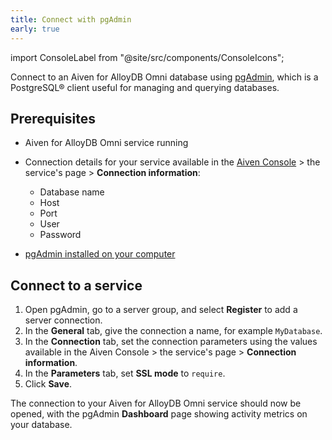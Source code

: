 ```yaml
---
title: Connect with pgAdmin
early: true
---
```


import ConsoleLabel from "@site/src/components/ConsoleIcons";

Connect to an Aiven for AlloyDB Omni database using [pgAdmin](https://www.pgadmin.org/), which is a PostgreSQL® client useful for managing and querying databases.

## Prerequisites

- Aiven for AlloyDB Omni service running
- Connection details for your service available in the
  [Aiven Console](https://console.aiven.io) > the service's <ConsoleLabel name="overview"/>
  page > **Connection information**:

  - Database name
  - Host
  - Port
  - User
  - Password

- [pgAdmin installed on your computer](https://www.pgadmin.org/download/)

## Connect to a service

1. Open pgAdmin, go to a server group, and select **Register** to add a server connection.
1. In the **General** tab, give the connection a name, for example `MyDatabase`.
1. In the **Connection** tab, set the connection parameters using the values available in
   the Aiven Console > the service's <ConsoleLabel name="overview"/> page >
   **Connection information**.
1. In the **Parameters** tab, set **SSL mode** to `require`.
1. Click **Save**.

The connection to your Aiven for AlloyDB Omni service should now be opened, with the
pgAdmin **Dashboard** page showing activity metrics on your database.
